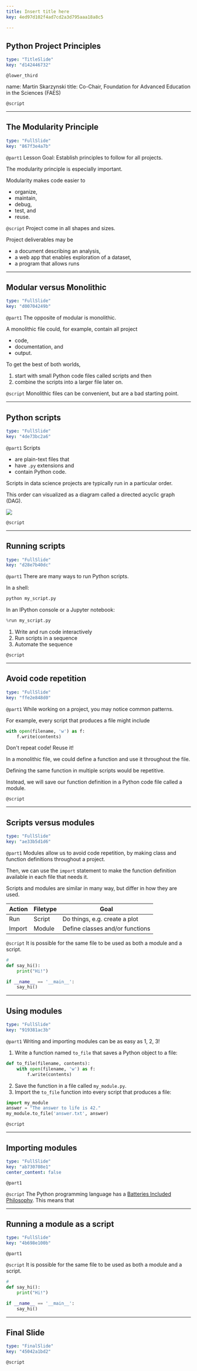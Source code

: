 ```yaml
---
title: Insert title here
key: 4ed97d102f4ad7cd2a3d795aaa18a8c5

---
```

## Python Project Principles

```yaml
type: "TitleSlide"
key: "d142446732"
```

`@lower_third`

name: Martin Skarzynski
title: Co-Chair, Foundation for Advanced Education in the Sciences (FAES)


`@script`



---
## The Modularity Principle

```yaml
type: "FullSlide"
key: "867f3e4a7b"
```

`@part1`
Lesson Goal: Establish principles to follow for all projects.

The modularity principle is especially important.

Modularity makes code easier to 
- organize, 
- maintain, 
- debug,
- test, and
- reuse.


`@script`
Project come in all shapes and sizes.

Project deliverables may be
- a document describing an analysis,
- a web app that enables exploration of a dataset,
- a program that allows runs


---
## Modular versus Monolithic

```yaml
type: "FullSlide"
key: "d00704249b"
```

`@part1`
The opposite of modular is monolithic.

A monolithic file could, for example, contain all project
- code,
- documentation, and
- output.

To get the best of both worlds,
1. start with small Python code files called scripts and then
2. combine the scripts into a larger file later on.


`@script`
Monolithic files can be convenient, but are a bad starting point.


---
## Python scripts

```yaml
type: "FullSlide"
key: "4de73bc2a6"
```

`@part1`
Scripts
- are plain-text files that
- have `.py` extensions and
- contain Python code.

Scripts in data science projects are typically run in a particular order.

This order can visualized as a diagram called a directed acyclic graph (DAG). 

![](https://ndownloader.figshare.com/files/13168322/preview/13168322/preview.jpg)


`@script`



---
## Running scripts

```yaml
type: "FullSlide"
key: "d28e7b40dc"
```

`@part1`
There are many ways to run Python scripts.

In a shell:
```sh
python my_script.py
```

In an IPython console or a Jupyter notebook:
```python
%run my_script.py
```

1. Write and run code interactively
2. Run scripts in a sequence
3. Automate the sequence


`@script`



---
## Avoid code repetition

```yaml
type: "FullSlide"
key: "ffe2e848d0"
```

`@part1`
While working on a project, you may notice common patterns.

For example, every script that produces a file might include
```python
with open(filename, 'w') as f:
    f.write(contents)
```

Don't repeat code! Reuse it!

In a monolithic file, we could define a function and use it throughout the file.

Defining the same function in multiple scripts would be repetitive.

Instead, we will save our function definition in a Python code file called a module.


`@script`



---
## Scripts versus modules

```yaml
type: "FullSlide"
key: "ae33b5d1d6"
```

`@part1`
Modules allow us to avoid code repetition, by making class and function definitions throughout a project.

Then, we can use the `import` statement to make the function definition available in each file that needs it.

Scripts and modules are similar in many way, but differ in how they are used. 

| Action | Filetype | Goal                            |
|--------|----------|---------------------------------|
| Run    | Script   | Do things, e.g. create a plot   |
| Import | Module   | Define classes and/or functions |


`@script`
It is possible for the same file to be used as both a module and a script.
```python
#
def say_hi():
    print("Hi!")

if __name__ == '__main__':
    say_hi()
```


---
## Using modules

```yaml
type: "FullSlide"
key: "919381ac3b"
```

`@part1`
Writing and importing modules can be as easy as 1, 2, 3!

1. Write a function named `to_file` that saves a Python object to a file:
```python
def to_file(filename, contents):
    with open(filename, 'w') as f:
        f.write(contents)
```
2. Save the function in a file called `my_module.py`.
3. Import the `to_file` function into every script that produces a file:
```python
import my_module
answer = "The answer to life is 42."
my_module.to_file('answer.txt', answer)
```


`@script`



---
## Importing modules

```yaml
type: "FullSlide"
key: "ab730708e1"
center_content: false
```

`@part1`



`@script`
The Python programming language has a [Batteries Included Philosophy](https://www.python.org/dev/peps/pep-0206/#batteries-included-philosophy). This means that


---
## Running a module as a script

```yaml
type: "FullSlide"
key: "4b698e100b"
```

`@part1`



`@script`
It is possible for the same file to be used as both a module and a script.
```python
#
def say_hi():
    print("Hi!")

if __name__ == '__main__':
    say_hi()
```


---
## Final Slide

```yaml
type: "FinalSlide"
key: "45042a1bd2"
```

`@script`


